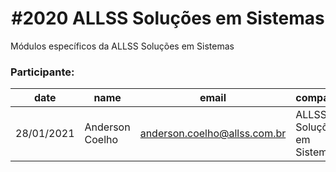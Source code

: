 <h1 align="center"> #2020 ALLSS Soluções em Sistemas </h1>
<p align="justify"> Módulos específicos da ALLSS Soluções em Sistemas </p>

### Participante: 
|date|name|email|company|customer|description|
| -------- | -------- | -------- | -------- | -------- | -------- |
|28/01/2021|Anderson Coelho|anderson.coelho@allss.com.br|ALLSS Soluções em Sistemas|ALLSS|Disponibilização dos módulos|
